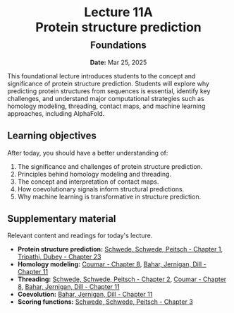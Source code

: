 <h1 style="margin-bottom: 0.4em; text-align: center;">
    <b>Lecture 11A</b><br>
    Protein structure prediction
</h1>
<h2 style="margin-top: 0.0em; text-align: center;">
    Foundations
</h2>
<p style="text-align: center;">
    <b>Date:</b> Mar 25, 2025
</p>

This foundational lecture introduces students to the concept and significance of protein structure prediction. Students will explore why predicting protein structures from sequences is essential, identify key challenges, and understand major computational strategies such as homology modeling, threading, contact maps, and machine learning approaches, including AlphaFold.

## Learning objectives

After today, you should have a better understanding of:

1.  The significance and challenges of protein structure prediction.
2.  Principles behind homology modeling and threading.
3.  The concept and interpretation of contact maps.
4.  How coevolutionary signals inform structural predictions.
5.  Why machine learning is transformative in structure prediction.

## Supplementary material

Relevant content and readings for today's lecture.

-   **Protein structure prediction:** [Schwede, Schwede, Peitsch - Chapter 1](https://canvas.pitt.edu/files/20161956), [Tripathi, Dubey - Chapter 23](https://canvas.pitt.edu/files/20161959)
-   **Homology modeling:** [Coumar - Chapter 8](https://canvas.pitt.edu/files/20161955), [Bahar, Jernigan, Dill - Chapter 11](https://canvas.pitt.edu/files/20161954)
-   **Threading:** [Schwede, Schwede, Peitsch - Chapter 2](https://canvas.pitt.edu/files/20161957), [Coumar - Chapter 8](https://canvas.pitt.edu/files/20161955), [Bahar, Jernigan, Dill - Chapter 11](https://canvas.pitt.edu/files/20161954)
-   **Coevolution:** [Bahar, Jernigan, Dill - Chapter 11](https://canvas.pitt.edu/files/20161954)
-   **Scoring functions:** [Schwede, Schwede, Peitsch - Chapter 3](https://canvas.pitt.edu/files/20161958)

<!-- ## Presentation

-   **View:** [slides.com/aalexmmaldonado/biosc1540-l11a](https://slides.com/aalexmmaldonado/biosc1540-l11a)
-   **Live link:** [slides.com/d/nZdKKIA/live](https://slides.com/d/nZdKKIA/live)
-   **Download:** [biosc1540-l11a.pdf](/lectures/11A/biosc1540-l11a.pdf)

<iframe src="https://slides.com/aalexmmaldonado/biosc1540-l11a/embed?byline=hidden&share=hidden" width="100%" height="600" title="BIOSC 1540: Lecture 11A" scrolling="no" frameborder="0" webkitallowfullscreen mozallowfullscreen allowfullscreen></iframe>

Why Predict Protein Structures?

    Biological significance and practical applications.

Challenges in Structure Prediction

    Complexity, limitations, and accuracy issues.

Homology Modeling

    Conceptual overview and practical relevance.

Threading (Fold Recognition)

    When and why threading is preferred.

Contact Maps and Coevolution

    How contacts inform structure predictions.

Machine Learning in Structure Prediction

    AlphaFold’s approach and impact.

-->
